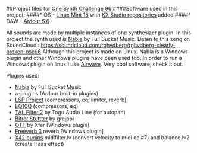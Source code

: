 ##Project files for [One Synth Challenge 96](https://sites.google.com/site/kvrosc/osc-96-nabla)
####Software used in this project:
####* OS - [Linux Mint 18](https://linuxmint.com/) with [KX Studio repositories](http://kxstudio.linuxaudio.org/Repositories) added
####* DAW - [Ardour 5.6](https://ardour.org/)

All sounds are made by multiple instances of one synthesizer plugin. 
In this project the synth used is [Nabla](https://www.fullbucket.de/music/nabla.html) by Full Bucket Music.
Listen to this song on SoundCloud : https://soundcloud.com/rghvdberg/rghvdberg-clearly-broken-osc96
Although this project is made on Linux, Nabla is a Windows plugin and other Windows plugins have been used too.
In order to run a Windows plugin on linux I use [Airwave](https://github.com/phantom-code/airwave/releases). Very cool software, check it out.

Plugins used:
  * [Nabla](https://www.fullbucket.de/music/nabla.html) by Full Bucket Music
  * a-plugins (Ardour built-in plugins)
  * [LSP Project](http://lsp-plug.in/)  (compressors, eq, limiter, reverb)
  * [EQ10Q](http://eq10q.sourceforge.net/) (compressors, eq)
  * [TAL Filter 2](https://tal-software.com/products/tal-filter) by Togu Audio Line (for autopan)
  * [Bitrot Stuttter](https://github.com/grejppi/bitrot/releases) by grejppi
  * [OTT](https://xferrecords.com/freeware/) by Xfer [Windows plugin]
  * [Freeverb 3](http://freeverb3vst.osdn.jp/downloads.shtml) reverb [Windows plugin]
  * [X42 pugins](https://github.com/x42) midifilter.lv (convert velocity to midi cc #7) and balance.lv2 (create Haas effect)